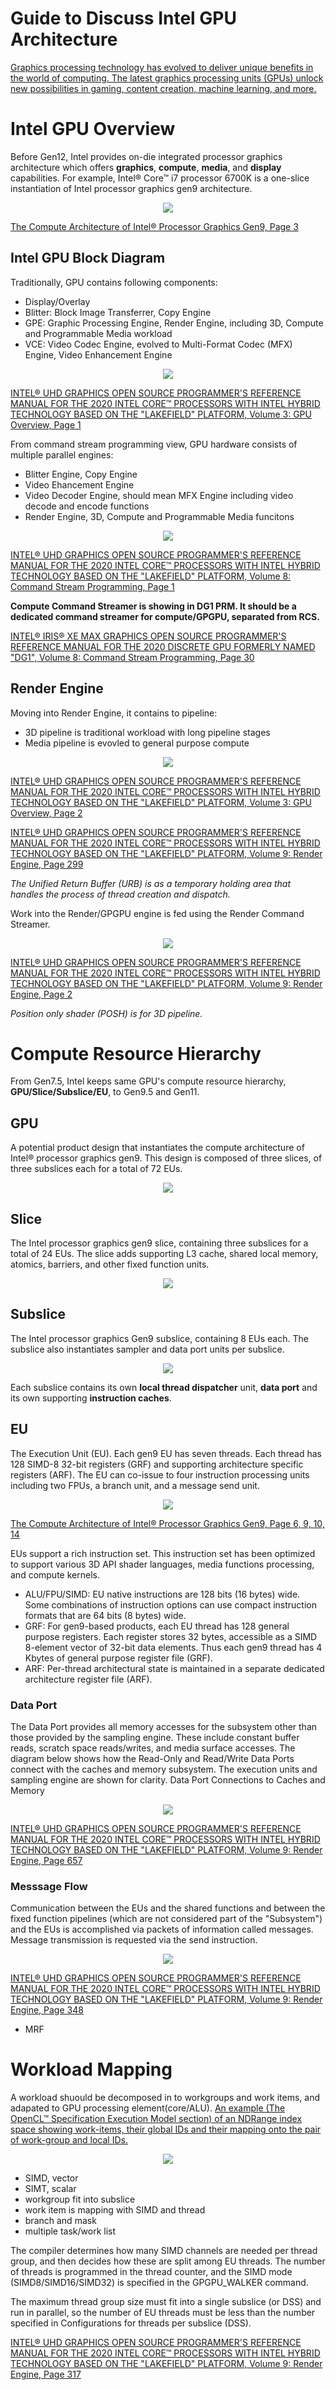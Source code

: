 # Guide to Discuss Intel GPU Architecture
[Graphics processing technology has evolved to deliver unique benefits in the world of computing. The latest graphics processing units (GPUs) unlock new possibilities in gaming, content creation, machine learning, and more.](https://www.intel.com/content/www/us/en/products/docs/processors/what-is-a-gpu.html)

# Intel GPU Overview
Before Gen12, Intel provides on-die integrated processor graphics architecture which offers **graphics**, **compute**, **media**, and **display** capabilities. For example, Intel® Core™ i7 processor 6700K is a one-slice instantiation of Intel processor graphics gen9 architecture.

<p align="center">
  <img src="images/Components_Layout_6700K_Gen9.png">
</p>

[The Compute Architecture of Intel® Processor Graphics Gen9, Page 3](https://www.intel.com/content/dam/develop/external/us/en/documents/the-compute-architecture-of-intel-processor-graphics-gen9-v1d0-166010.pdf)

## Intel GPU Block Diagram
Traditionally, GPU contains following components:
- Display/Overlay
- Blitter: Block Image Transferrer, Copy Engine
- GPE: Graphic Processing Engine, Render Engine, including 3D, Compute and Programmable Media workload
- VCE: Video Codec Engine, evolved to Multi-Format Codec (MFX) Engine, Video Enhancement Engine

<p align="center">
  <img src="images/LKF_GPU_Block.png">
</p>

[INTEL® UHD GRAPHICS OPEN SOURCE PROGRAMMER'S REFERENCE MANUAL FOR THE 2020 INTEL CORE™ PROCESSORS WITH INTEL HYBRID TECHNOLOGY BASED ON THE "LAKEFIELD" PLATFORM, Volume 3: GPU Overview, Page 1](https://01.org/sites/default/files/documentation/intel-gfx-prm-osrc-lkf-vol03-gpu_overview.pdf)

From command stream programming view, GPU hardware consists of multiple parallel engines:
- Blitter Engine, Copy Engine
- Video Ehancement Engine
- Video Decoder Engine, should mean MFX Engine including video decode and encode functions
- Render Engine, 3D, Compute and Programmable Media funcitons
<p align="center">
  <img src="images/command_streamer.png">
</p>

[INTEL® UHD GRAPHICS OPEN SOURCE PROGRAMMER'S REFERENCE MANUAL FOR THE 2020 INTEL CORE™ PROCESSORS WITH INTEL HYBRID TECHNOLOGY BASED ON THE "LAKEFIELD" PLATFORM, Volume 8: Command Stream Programming, Page 1](https://01.org/sites/default/files/documentation/intel-gfx-prm-osrc-lkf-vol08-command_stream_programming.pdf)


**Compute Command Streamer is showing in DG1 PRM. It should be a dedicated command streamer for compute/GPGPU, separated from RCS.** 

[INTEL® IRIS® XE MAX GRAPHICS OPEN SOURCE PROGRAMMER'S REFERENCE MANUAL FOR THE 2020 DISCRETE GPU FORMERLY NAMED "DG1", Volume 8: Command Stream Programming, Page 30](https://01.org/sites/default/files/documentation/intel-gfx-prm-osrc-dg1-vol08-command_stream_programming.pdf)

## Render Engine
Moving into Render Engine, it contains to pipeline:
- 3D pipeline is traditional workload with long pipeline stages 
-  Media pipeline is evovled to general purpose compute
<p align="center">
  <img src="images/Rendering_Engine.png">
</p>

[INTEL® UHD GRAPHICS OPEN SOURCE PROGRAMMER'S REFERENCE MANUAL FOR THE 2020 INTEL CORE™ PROCESSORS WITH INTEL HYBRID TECHNOLOGY BASED ON THE "LAKEFIELD" PLATFORM, Volume 3: GPU Overview, Page 2](https://01.org/sites/default/files/documentation/intel-gfx-prm-osrc-lkf-vol03-gpu_overview.pdf)

[INTEL® UHD GRAPHICS OPEN SOURCE PROGRAMMER'S REFERENCE MANUAL FOR THE 2020 INTEL CORE™ PROCESSORS WITH INTEL HYBRID TECHNOLOGY BASED ON THE "LAKEFIELD" PLATFORM, Volume 9: Render Engine, Page 299](https://01.org/sites/default/files/documentation/intel-gfx-prm-osrc-lkf-vol03-gpu_overview.pdf)

*The Unified Return Buffer (URB) is as a temporary holding area that handles the process of thread creation and dispatch.*

Work into the Render/GPGPU engine is fed using the Render Command Streamer.
<p align="center">
  <img src="images/Render_Engine_Workload.png">
</p>

[INTEL® UHD GRAPHICS OPEN SOURCE PROGRAMMER'S REFERENCE MANUAL FOR THE 2020 INTEL CORE™ PROCESSORS WITH INTEL HYBRID TECHNOLOGY BASED ON THE "LAKEFIELD" PLATFORM, Volume 9: Render Engine, Page 2](https://01.org/sites/default/files/documentation/intel-gfx-prm-osrc-lkf-vol09-renderengine.pdf)

*Position only shader (POSH) is for 3D pipeline.*

# Compute Resource Hierarchy
From Gen7.5, Intel keeps same GPU's compute resource hierarchy, **GPU/Slice/Subslice/EU**, to Gen9.5 and Gen11. 

## GPU
A potential product design that instantiates the compute architecture of Intel® processor graphics gen9. This design is composed of three slices, of three subslices each for a total of 72 EUs.
<p align="center">
  <img src="images/Multi-Slice-GPU.png">
</p>

## Slice
The Intel processor graphics gen9 slice, containing three subslices for a total of 24 EUs. The slice adds supporting L3 cache, shared local memory, atomics, barriers, and other fixed function units.
<p align="center">
  <img src="images/Slice.png">
</p>

## Subslice
The Intel processor graphics Gen9 subslice, containing 8 EUs each. The subslice also instantiates sampler and data port units per subslice.
<p align="center">
  <img src="images/Subslice.png">
</p>

Each subslice contains its own **local thread dispatcher** unit, **data port** and its own supporting **instruction caches**.



## EU
The Execution Unit (EU). Each gen9 EU has seven threads. Each thread has 128 SIMD-8 32-bit registers (GRF) and supporting architecture specific registers (ARF). The EU can co-issue to four instruction processing units including two FPUs, a branch unit, and a message send unit.
<p align="center">
  <img src="images/EU.png">
</p>

[The Compute Architecture of Intel® Processor Graphics Gen9, Page 6, 9, 10, 14](https://www.intel.com/content/dam/develop/external/us/en/documents/the-compute-architecture-of-intel-processor-graphics-gen9-v1d0-166010.pdf)

EUs support a rich instruction set. This instruction set has been optimized to support various 3D API shader languages, media functions processing, and compute kernels.

- ALU/FPU/SIMD: EU native instructions are 128 bits (16 bytes) wide. Some combinations of instruction options can use compact instruction formats that are 64 bits (8 bytes) wide.
- GRF: For gen9-based products, each EU thread has 128 general purpose registers. Each register stores 32 bytes, accessible as a SIMD 8-element vector of 32-bit data elements. Thus each gen9 thread has 4 Kbytes of general purpose register file (GRF).
- ARF: Per-thread architectural state is maintained in a separate dedicated architecture register file (ARF).


### Data Port
The Data Port provides all memory accesses for the subsystem other than those provided by the sampling engine. These include constant buffer reads, scratch space reads/writes, and media surface accesses.
The diagram below shows how the Read-Only and Read/Write Data Ports connect with the caches and memory subsystem. The execution units and sampling engine are shown for clarity.
Data Port Connections to Caches and Memory
<p align="center">
  <img src="images/DataPort.png">
</p>

[INTEL® UHD GRAPHICS OPEN SOURCE PROGRAMMER'S REFERENCE MANUAL FOR THE 2020 INTEL CORE™ PROCESSORS WITH INTEL HYBRID TECHNOLOGY BASED ON THE "LAKEFIELD" PLATFORM, Volume 9: Render Engine, Page 657](https://01.org/sites/default/files/documentation/intel-gfx-prm-osrc-lkf-vol09-renderengine.pdf)

### Messsage Flow
Communication between the EUs and the shared functions and between the fixed function pipelines (which are not considered part of the "Subsystem") and the EUs is accomplished via packets of information called messages. Message transmission is requested via the send instruction.
<p align="center">
  <img src="images/MessageFlow.png">
</p>

[INTEL® UHD GRAPHICS OPEN SOURCE PROGRAMMER'S REFERENCE MANUAL FOR THE 2020 INTEL CORE™ PROCESSORS WITH INTEL HYBRID TECHNOLOGY BASED ON THE "LAKEFIELD" PLATFORM, Volume 9: Render Engine, Page 348](https://01.org/sites/default/files/documentation/intel-gfx-prm-osrc-lkf-vol09-renderengine.pdf)

- MRF


# Workload Mapping
A workload shuould be decomposed in to workgroups and work items, and adapated to GPU processing element(core/ALU).
[ An example (The OpenCL™ Specification Execution Model section) of an NDRange index space showing work-items, their global IDs and their mapping onto the pair of work-group and local IDs.](https://www.khronos.org/registry/OpenCL/specs/3.0-unified/html/OpenCL_API.html#_mapping_work_items_onto_an_ndrange)

<p align="center">
  <img src="images/ocl_index.jpg">
</p>

- SIMD, vector
- SIMT, scalar
- workgroup fit into subslice
- work item is mapping with SIMD and thread
- branch and mask
- multiple task/work list

The compiler determines how many SIMD channels are needed per thread group, and then decides how these are split among EU threads. The number of threads is programmed in the thread counter, and the SIMD mode (SIMD8/SIMD16/SIMD32) is specified in the GPGPU_WALKER command.

The maximum thread group size must fit into a single subslice (or DSS) and run in parallel, so the number of EU threads must be less than the number specified in Configurations for threads per subslice (DSS).

[INTEL® UHD GRAPHICS OPEN SOURCE PROGRAMMER'S REFERENCE MANUAL FOR THE 2020 INTEL CORE™ PROCESSORS WITH INTEL HYBRID TECHNOLOGY BASED ON THE "LAKEFIELD" PLATFORM, Volume 9: Render Engine, Page 317](https://01.org/sites/default/files/documentation/intel-gfx-prm-osrc-lkf-vol03-gpu_overview.pdf)

